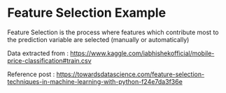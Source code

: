 # Feature Selection Example
Feature Selection is the process where features which contribute most to the prediction variable are selected (manually or automatically)

Data extracted from : https://www.kaggle.com/iabhishekofficial/mobile-price-classification#train.csv

Reference post : https://towardsdatascience.com/feature-selection-techniques-in-machine-learning-with-python-f24e7da3f36e

